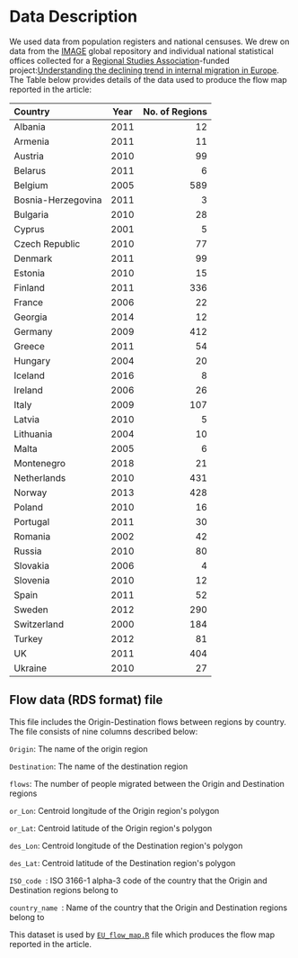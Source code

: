 # Data Description

We used data from population registers and national censuses. We drew on data from the [IMAGE](https://imageproject.com.au) global repository and individual national statistical offices collected for a [Regional Studies Association](https://www.regionalstudies.org)-funded project:[Understanding the declining trend in internal migration in Europe](http://www.franciscorowe.com/project/migration_decline/). The Table below provides details of the data used to produce the flow map reported in the article:  

Country | Year | No. of Regions
:---------|----------|---------:
Albania | 2011 | 12
Armenia | 2011 | 11
Austria | 2010 | 99
Belarus | 2011 | 6
Belgium | 2005 | 589
Bosnia-Herzegovina | 2011 | 3
Bulgaria | 2010 | 28
Cyprus | 2001 | 5
Czech Republic | 2010 | 77
Denmark | 2011 | 99
Estonia | 2010 | 15
Finland | 2011 | 336
France | 2006 | 22
Georgia | 2014 | 12
Germany | 2009 | 412
Greece | 2011 | 54
Hungary | 2004 | 20
Iceland | 2016 | 8
Ireland | 2006 | 26
Italy | 2009 | 107
Latvia | 2010 | 5
Lithuania | 2004 | 10
Malta | 2005 | 6
Montenegro | 2018 | 21
Netherlands | 2010 | 431
Norway | 2013 | 428
Poland | 2010 | 16
Portugal | 2011 | 30
Romania | 2002 | 42
Russia | 2010 | 80
Slovakia | 2006 | 4
Slovenia | 2010 | 12
Spain | 2011 | 52
Sweden | 2012 | 290
Switzerland | 2000 | 184
Turkey | 2012 | 81
UK | 2011 | 404
Ukraine | 2010 | 27

## Flow data (RDS format) file
This file includes the Origin-Destination flows between regions by country. The file consists of nine columns described below:

`Origin`: The name of the origin region

`Destination`: The name of the destination region

`flows`: The number of people migrated between the Origin and Destination regions

`or_Lon`: Centroid longitude of the Origin region's polygon

`or_Lat`: Centroid latitude of the Origin region's polygon

`des_Lon`: Centroid longitude of the Destination region's polygon

`des_Lat`: Centroid latitude of the Destination region's polygon

`ISO_code `: ISO 3166-1 alpha-3 code of the country that the Origin and Destination 
regions belong to

`country_name `: Name of the country that the Origin and Destination regions belong to

This dataset is used by [`EU_flow_map.R`](https://github.com/fcorowe/mappingeuflows/tree/master/code) file which produces the flow map reported in the article.




